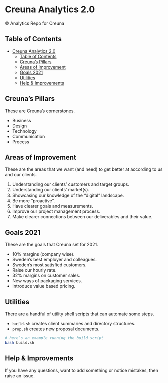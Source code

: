 # Creuna Analytics 2.0

©️ Analytics Repo for Creuna

## Table of Contents

- [Creuna Analytics 2.0](#creuna-analytics-20)
  - [Table of Contents](#table-of-contents)
  - [Creuna’s Pillars](#creunas-pillars)
  - [Areas of Improvement](#areas-of-improvement)
  - [Goals 2021](#goals-2021)
  - [Utilities](#utilities)
  - [Help & Improvements](#help--improvements)

## Creuna’s Pillars

These are Creuna’s cornerstones.

- Business
- Design
- Technology
- Communication
- Process

## Areas of Improvement

These are the areas that we want (and need) to get better at according to us and our clients.

1. Understanding our clients’ customers and target groups.
2. Understanding our clients’ market(s).
3. Showcasing our knowledge of the “digital” landscape.
4. Be more “proactive”.
5. Have clearer goals and measurements.
6. Improve our project management process.
7. Make clearer connections between our deliverables and their value.

## Goals 2021

These are the goals that Creuna set for 2021.

- 10% margins (company wise).
- Sweden’s best employer and colleagues.
- Sweden’s most satisfied customers.
- Raise our hourly rate.
- 32% margins on customer sales.
- New ways of packaging services.
- Introduce value based pricing.

## Utilities

There are a handful of utility shell scripts that can automate some steps.

- `build.sh` creates client summaries and directory structures.
- `prop.sh` creates new proposal documents.

```bash
# here’s an example running the build script
bash build.sh
```
  
## Help & Improvements

If you have any questions, want to add something or notice mistakes, then raise an issue.